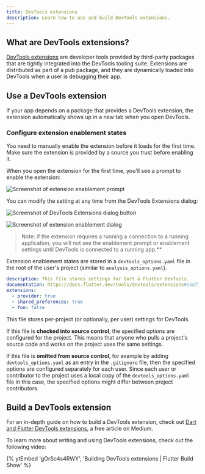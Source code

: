 ```yaml
---
title: DevTools extensions
description: Learn how to use and build DevTools extensions.
---
```


## What are DevTools extensions?

[DevTools extensions][]
are developer tools provided by third-party packages that are
tightly integrated into the DevTools tooling suite.
Extensions are distributed as part of a pub package,
and they are dynamically loaded into DevTools when
a user is debugging their app.

[DevTools extensions]: {{site.pub-pkg}}/devtools_extensions

## Use a DevTools extension

If your app depends on a package that provides a
DevTools extension, the extension automatically
shows up in a new tab when you open DevTools.

### Configure extension enablement states

You need to manually enable the extension before it loads
for the first time. Make sure the extension is provided by
a source you trust before enabling it. 

When you open the extension for the first time, you'll see a prompt to enable
the extension:

![Screenshot of extension enablement prompt](/assets/images/docs/tools/devtools/extension_enable_prompt.png)

You can modify the setting at any time from the DevTools Extensions dialog:

![Screenshot of DevTools Extensions dialog button](/assets/images/docs/tools/devtools/extension_dialog_button.png)

![Screenshot of extension enablement dialog](/assets/images/docs/tools/devtools/extension_dialog.png)

> Note: if the extension requires a running a connection to a running
application, you will not see the enablement prompt or enablement settings until
DevTools is connected to a running app.**

Extension enablement states are stored in a `devtools_options.yaml`
file in the root of the user's project
(similar to `analysis_options.yaml`).

```yaml
description: This file stores settings for Dart & Flutter DevTools.
documentation: https://docs.flutter.dev/tools/devtools/extensions#configure-extension-enablement-states
extensions:
  - provider: true
  - shared_preferences: true
  - foo: false
```

This file stores per-project
(or optionally, per user) settings for DevTools.

If this file is **checked into source control**,
the specified options are configured for the project.
This means that anyone who pulls a project's
source code and works on the project uses the same settings.

If this file is **omitted from source control**,
for example by adding `devtools_options.yaml`
as an entry in the `.gitignore` file, then the specified
options are configured separately for each user.
Since each user or contributor to the project
uses a local copy of the `devtools_options.yaml`
file in this case, the specified options might
differ between project contributors.

## Build a DevTools extension

For an in-depth guide on how to build a DevTools extension,
check out [Dart and Flutter DevTools extensions][article],
a free article on Medium.

To learn more about writing and using DevTools extensions,
check out the following video:

{% ytEmbed 'gOrSc4s4RWY', 'Building DevTools extensions | Flutter Build Show' %}

[article]: {{site.flutter-medium}}/dart-flutter-devtools-extensions-c8bc1aaf8e5f
